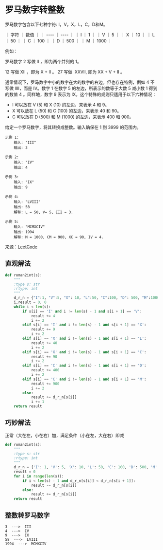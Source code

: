 # 罗马数字转整数
罗马数字包含以下七种字符: I，V，X，L，C，D和M。

｜ 字符 ｜ 数值 ｜
｜ ---- ｜ ---- ｜
｜ I ｜ 1  ｜
｜ V ｜ 5  ｜
｜ X ｜ 10  ｜
｜ L ｜ 50  ｜
｜ C ｜ 100  ｜
｜ D ｜ 500  ｜
｜ M ｜ 1000  ｜

例如： 

罗马数字 2 写做 II ，即为两个并列的 1。

12 写做 XII ，即为 X + II 。 27 写做  XXVII, 即为 XX + V + II 。

通常情况下，罗马数字中小的数字在大的数字的右边。但也存在特例，例如 4 不写做 IIII，而是 IV。数字 1 在数字 5 的左边，所表示的数等于大数 5 减小数 1 得到的数值 4 。同样地，数字 9 表示为 IX。这个特殊的规则只适用于以下六种情况：

- I 可以放在 V (5) 和 X (10) 的左边，来表示 4 和 9。
- X 可以放在 L (50) 和 C (100) 的左边，来表示 40 和 90。 
- C 可以放在 D (500) 和 M (1000) 的左边，来表示 400 和 900。

给定一个罗马数字，将其转换成整数。输入确保在 1 到 3999 的范围内。

```
示例 1:
    输入: "III"
    输出: 3
    
示例 2:
    输入: "IV"
    输出: 4
    
示例 3:
    输入: "IX"
    输出: 9
    
示例 4:
    输入: "LVIII"
    输出: 58
    解释: L = 50, V= 5, III = 3.
    
示例 5:
    输入: "MCMXCIV"
    输出: 1994
    解释: M = 1000, CM = 900, XC = 90, IV = 4.
```

来源：[LeetCode](https://leetcode-cn.com/problems/roman-to-integer)

## 直观解法
```python
def roman2int(s):
    """
    :type s: str
    :rtype: int
    """
    d_r_n = {"I":1, "V":5, "X": 10, "L":50, "C":100, "D": 500, "M":1000}
    i,result = 0, 0
    while i < len(s):
        if s[i] == 'I' and i != len(s) - 1 and s[i + 1] == 'V':
            result += 4
            i += 2
        elif s[i] == 'I' and i != len(s) - 1 and s[i + 1] == 'X':
            result += 9
            i += 2
        elif s[i] == 'X' and i != len(s) - 1 and s[i + 1] == 'L':
            result += 40
            i += 2
        elif s[i] == 'X' and i != len(s) - 1 and s[i + 1] == 'C':
            result += 90
            i += 2
        elif s[i] == 'C' and i != len(s) - 1 and s[i + 1] == 'D':
            result += 400
            i += 2
        elif s[i] == 'C' and i != len(s) - 1 and s[i + 1] == 'M':
            result += 900
            i += 2
        else:
            result += d_r_n[s[i]]
            i += 1
    return result
```

## 巧妙解法
正常（大在左，小在右）加，满足条件（小在左，大在右）即减
```python
def roman2int(s):
    """
    :type s: str
    :rtype: int
    """
    d_r_n = {'I': 1, 'V': 5, 'X': 10, 'L': 50, 'C': 100, 'D': 500, 'M': 1000}
    result = 0
    for i in range(len(s)):
        if i < len(s) - 1 and d_r_n[s[i]] < d_r_n[s[i + 1]]:
            result -= d_r_n[s[i]]
        else:
            result += d_r_n[s[i]]
    return result
```

## 整数转罗马数字
```
3  --->  III
4  --->  IV
9  --->  IX
58  --->  LVIII
1994  --->  MCMXCIV
```

